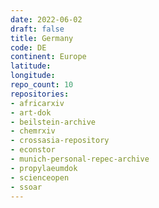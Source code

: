 ```yaml
---
date: 2022-06-02
draft: false
title: Germany
code: DE
continent: Europe
latitude:
longitude:
repo_count: 10
repositories:
- africarxiv
- art-dok
- beilstein-archive
- chemrxiv
- crossasia-repository
- econstor
- munich-personal-repec-archive
- propylaeumdok
- scienceopen
- ssoar
---
```



